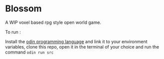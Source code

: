 # Blossom
A WIP voxel based rpg style open world game.


To run :

Install the [odin programming language](https://odin-lang.org) and link it to your environment variables, clone this repo, open it in the terminal of your choice and run the command ```odin run src```
